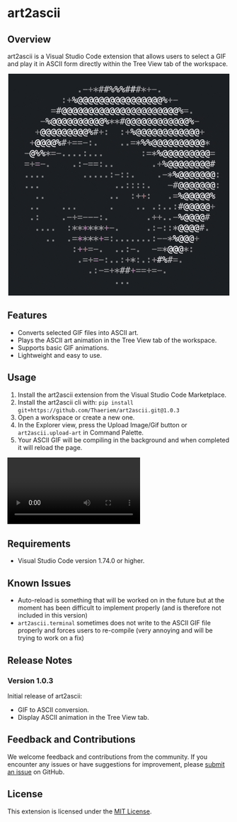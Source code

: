 # art2ascii

## Overview

art2ascii is a Visual Studio Code extension that allows users to select a GIF and play it in ASCII form directly within the Tree View tab of the workspace. 

<p align="center">
<img src="assets/ascii_pedro.gif" alt="Pedro">
</p>

## Features

- Converts selected GIF files into ASCII art.
- Plays the ASCII art animation in the Tree View tab of the workspace.
- Supports basic GIF animations.
- Lightweight and easy to use.

## Usage

1. Install the art2ascii extension from the Visual Studio Code Marketplace.
2. Install the art2ascii cli with: `pip install git+https://github.com/Thaeriem/art2ascii.git@1.0.3`
3. Open a workspace or create a new one.
4. In the Explorer view, press the Upload Image/Gif button or `art2ascii.upload-art` in Command Palette.
5. Your ASCII GIF will be compiling in the background and when completed it will reload the page.

<video controls>
  <source src="assets/techdemo.mp4" type="video/mp4">
  Your browser does not support the video tag.
</video>

## Requirements

- Visual Studio Code version 1.74.0 or higher.

## Known Issues

- Auto-reload is something that will be worked on in the future but at the moment has been difficult to implement properly (and is therefore not included in this version)
- `art2ascii.terminal` sometimes does not write to the ASCII GIF file properly and forces users to re-compile (very annoying and will be trying to work on a fix)

## Release Notes

### Version 1.0.3

Initial release of art2ascii:
- GIF to ASCII conversion.
- Display ASCII animation in the Tree View tab.

## Feedback and Contributions

We welcome feedback and contributions from the community. If you encounter any issues or have suggestions for improvement, please [submit an issue](https://github.com/Thaeriem/art2ascii/issues) on GitHub.

## License

This extension is licensed under the [MIT License](LICENSE).